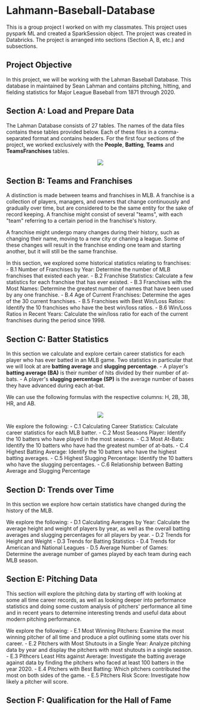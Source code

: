 # Lahmann-Baseball-Database
This is a group project I worked on with my classmates. This project uses pyspark ML and created a SparkSession object. The project was created in Databricks. The project is arranged into sections (Section A, B, etc.) and subsections.

## Project Objective
In this project, we will be working with the Lahman Baseball Database. This database in maintained by Sean Lahman and contains pitching, hitting, and fielding statistics for Major League Baseball from 1871 through 2020.

## Section A: Load and Prepare Data
The Lahman Database consists of 27 tables. The names of the data files contains these tables provided below. Each of these files in a comma-separated format and contains headers. For the first four sections of the project, we worked exclusively with the **People**, **Batting**, **Teams** and **TeamsFranchises** tables.

 <p align="center">
  <img src="https://user-images.githubusercontent.com/58959101/158272207-4ad0927c-46af-4447-b838-3cbe0f93b189.png" /p>
 </p>
 
 ## Section B: Teams and Franchises
A distinction is made between teams and franchises in MLB. A franchise is a collection of players, managers, and owners that change continuously and gradually over time, but are considered to be the same entity for the sake of record keeping. A franchise might consist of several "teams", with each "team" referring to a certain period in the franchise's history.
 
A franchise might undergo many changes during their history, such as changing their name, moving to a new city or chaning a league. Some of these changes will result in the franchise ending one team and starting another, but it will still be the same franchise.

In this section, we explored some historical statistics relating to franchises:
    - B.1 Number of Franchises by Year: Determine the number of MLB franchises that existed each year.
    - B.2 Franchise Statistics: Calculate a few statistics for each franchise that has ever existed.
    - B.3 Franchises with the Most Names: Determine the greatest number of names that have been used by any one franchise.
    - B.4 Age of Current Franchises: Determine the ages of the 30 current franchises.
    - B.5 Franchises with Best Win/Loss Ratios: Identify the 10 franchises who have the best win/loss ratios.
    - B.6 Win/Loss Ratios in Recent Years: Calculate the win/loss ratio for each of the current franchises during the period since 1998.
    
## Section C: Batter Statistics
In this section we calculate and explore certain career statistics for each player who has ever batted in an MLB game. Two statistics in particular that we will look at are **batting average** and **slugging percentage**.
    - A player's **batting average (BA)** is their number of hits divided by their number of at-bats.
    - A player's **slugging percentage (SP)** is the average number of bases they have advanced during each at-bat.

We can use the following formulas with the respective columns: H, 2B, 3B, HR, and AB.

 <p align="center">
  <img src="https://user-images.githubusercontent.com/58959101/158273340-7981258b-3dbb-49ab-ad4d-8c2d2a4a514b.png" /p>
 </p>

We explore the following:
    - C.1 Calculating Career Statistics: Calculate career statistics for each MLB batter.
    - C.2 Most Seasons Player: Identify the 10 batters who have played in the most seasons.
    - C.3 Most At-Bats: Identify the 10 batters who have had the greatest number of at-bats.
    - C.4 Highest Batting Average: Identify the 10 batters who have the highest batting averages.
    - C.5 Highest Slugging Percentage: Identify the 10 batters who have the slugging percentages.
    - C.6 Relationship between Batting Average and Slugging Percentage

## Section D: Trends over Time
In this section we explore how certain statistics have changed during the history of the MLB.

We explore the following:
    - D.1 Calculating Averages by Year: Calculate the average height and weight of players by year, as well as the overall batting averages and slugging percentages for all players by year.
    - D.2 Trends for Height and Weight
    - D.3 Trends for Batting Statistics
    - D.4 Trends for American and National Leagues
    - D.5 Average Number of Games: Determine the average number of games played by each team during each MLB season.
    
## Section E: Pitching Data
This section will explore the pitching data by starting off with looking at some all time career records, as well as looking deeper into performance statistics and doing some custom analysis of pitchers' performance all time and in recent years to determine interesting trends and useful data about modern pitching performance.

We explore the following:
    - E.1 Most Winning Pitchers: Examine the most winning pitcher of all time and produce a plot outlining some stats over his career.
    - E.2 Pitchers with Most Shutouts in a Single Year: Analyze pitching data by year and display the pitchers with most shutouts in a single season.
    - E.3 Pithcers Least Hits against Average: Investigate the batting average against data by finding the pitchers who faced at least 100 batters in the year 2020.
    - E.4 Pitchers with Best Batting: Which pitchers contributed the most on both sides of the game.
    - E.5 Pitchers Risk Score: Investigate how likely a pitcher will score.

## Section F: Qualification for the Hall of Fame
